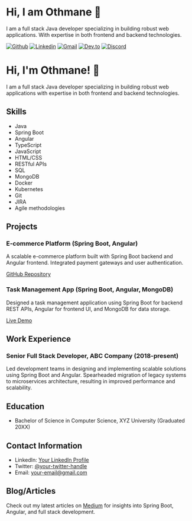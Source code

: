# Hi, I am Othmane 👋


I am a full stack Java developer specializing in building robust web applications. With expertise in both frontend and backend technologies.

[![Github](https://img.shields.io/badge/Github-000?style=for-the-badge&logo=Github&logoColor=white)](https://github.com/gripexdev)
[![Linkedin](https://img.shields.io/badge/Linkedin-0e76a8?style=for-the-badge&logo=Linkedin&logoColor=white)](https://www.linkedin.com/in/othmane-sadiky-887a09221)
[![Gmail](https://img.shields.io/badge/Gmail-E4080A?style=for-the-badge&logo=Gmail&logoColor=white)](mailto:othmanesadiky@gmail.com)
[![Dev.to](https://img.shields.io/badge/Dev.to-000?style=for-the-badge&logo=Dev.to&logoColor=white)](https://dev.to/othmane_sadiky)
[![Discord](https://img.shields.io/badge/Discord-0a95ff?style=for-the-badge&logo=Discord&logoColor=white)](https://discordapp.com/users/gripex_)

<!--
- 🔭 I’m currently working on ...
- 🌱 I’m currently learning ...
- 👯 I’m looking to collaborate on ...
- 🤔 I’m looking for help with ...
- 💬 Ask me about ...
- 📫 How to reach me: ...
- 😄 Pronouns: ...
- ⚡ Fun fact: ...

-->


# Hi, I'm Othmane! 👋

I am a full stack Java developer specializing in building robust web applications with expertise in both frontend and backend technologies.

## Skills

- Java
- Spring Boot
- Angular
- TypeScript
- JavaScript
- HTML/CSS
- RESTful APIs
- SQL
- MongoDB
- Docker
- Kubernetes
- Git
- JIRA
- Agile methodologies

## Projects

### E-commerce Platform (Spring Boot, Angular)

A scalable e-commerce platform built with Spring Boot backend and Angular frontend. Integrated payment gateways and user authentication.

[GitHub Repository](https://github.com/your-username/e-commerce-app)

### Task Management App (Spring Boot, Angular, MongoDB)

Designed a task management application using Spring Boot for backend REST APIs, Angular for frontend UI, and MongoDB for data storage.

[Live Demo](https://your-task-app-demo.com)

## Work Experience

### Senior Full Stack Developer, ABC Company (2018-present)

Led development teams in designing and implementing scalable solutions using Spring Boot and Angular. Spearheaded migration of legacy systems to microservices architecture, resulting in improved performance and scalability.

## Education

- Bachelor of Science in Computer Science, XYZ University (Graduated 20XX)

## Contact Information

- LinkedIn: [Your LinkedIn Profile](https://www.linkedin.com/in/your-linkedin-username)
- Twitter: [@your-twitter-handle](https://twitter.com/your-twitter-handle)
- Email: [your-email@gmail.com](mailto:your-email@gmail.com)

## Blog/Articles

Check out my latest articles on [Medium](https://medium.com/@your-medium-username) for insights into Spring Boot, Angular, and full stack development.
